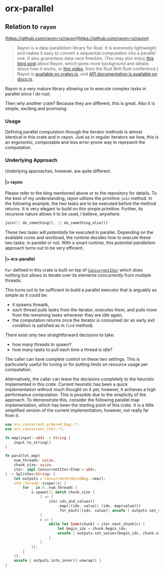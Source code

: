 # orx-parallel

## Relation to `rayon`

[https://github.com/rayon-rs/rayon](https://github.com/rayon-rs/rayon)

> Rayon is a data-parallelism library for Rust. It is extremely lightweight and makes it easy to convert a sequential computation into a parallel one. It also guarantees data-race freedom. (You may also enjoy [this blog post][blog] about Rayon, which gives more background and details about how it works, or [this video][video], from the Rust Belt Rust conference.) Rayon is [available on crates.io](https://crates.io/crates/rayon), and [API documentation is available on docs.rs](https://docs.rs/rayon).

[blog]: https://smallcultfollowing.com/babysteps/blog/2015/12/18/rayon-data-parallelism-in-rust/
[video]: https://www.youtube.com/watch?v=gof_OEv71Aw

Rayon is a very mature library allowing us to execute complex tasks in parallel since I do rust.

Then why another crate? Because they are different, this is great. Also it is simple, exciting and promising.

### Usage

Defining parallel computation through the iterator methods is almost identical in this crate and in rayon. Just as in regular iterators we love, this is an ergonomic, composable and less error-prone way to represent the computation.

### Underlying Approach

Underlying approaches, however, are quite different.

#### |> rayon

Please refer to the blog mentioned above or to the repository for details. To the best of my understanding, rayon utilizes the primitive `join` method. In the following example, the two tasks are to be executed before the method returns. It is very elegant to build on this simple primitive. Further, its recursive nature allows it to be used, I believe, anywhere.

```rust
join(|| do_something(), || do_something_else())
```

These two tasks will *potentially* be executed in parallel. Depending on the available cores and workload, the runtime decides how to execute these two tasks: in parallel or not. With a smart runtime, this *potential parallelism* approach turns out to be very efficient.

#### |> orx-parallel

`Par` defined in this crate is built on top of [`ConcurrentIter`](https://crates.io/crates/orx-concurrent-iter) which does nothing but allows to iterate over its elements concurrently from multiple threads.

This turns out to be sufficient to build a parallel executor that is arguably as simple as it could be:
* it spawns threads,
* each thread pulls tasks from the iterator, executes them, and pulls more from the remaining tasks whenever they are idle again,
* the computation returns once the iterator is consumed (or an early exit condition is satisfied as in `find` method).

There exist only two straightforward decisions to take:
* how many threads to spawn?
* how many tasks to pull each time a thread is idle?

The caller can have complete control on these two settings. This is particularly useful for tuning or for putting limits on resource usage per computation.

Alternatively, the caller can leave the decisions completely to the heuristic implemented in this crate. Current heuristic has been a quick implementation without much thought on it yet; however, it achieves a high performance computation. This is possible due to the simplicity of the approach. To demonstrate this, consider the following parallel map implementation, which has been the starting point of this crate. It is a little simplified version of the current implementation; however, not really far from it. 

```rust
use orx_concurrent_ordered_bag::*;
use orx_concurrent_iter::*;

fn map(input: u64) -> String {
    input.to_string()
}

fn parallel_map(
    num_threads: usize,
    chunk_size: usize,
    iter: impl ConcurrentIter<Item = u64>,
) -> SplitVec<String> {
    let outputs = ConcurrentOrderedBag::new();
    std::thread::scope(|s| {
        for _ in 0..num_threads {
            s.spawn(|| match chunk_size {
                1 => {
                    iter.ids_and_values()
                        .map(|(idx, value)| (idx, map(value)))
                        .for_each(|(idx, value)| unsafe { outputs.set_value(idx, value) });
                }
                c => {
                    while let Some(chunk) = iter.next_chunk(c) {
                        let begin_idx = chunk.begin_idx;
                        unsafe { outputs.set_values(begin_idx, chunk.values.map(&map)) };
                    }
                }
            });
        }
    });
    unsafe { outputs.into_inner().unwrap() }
}
```
